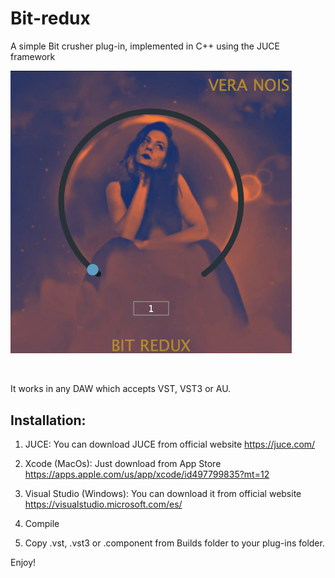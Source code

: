 # Bit-redux
A simple Bit crusher plug-in, implemented in C++ using the JUCE framework

<img src="bitredux.png" alt="alt text" title="image Title" width="450"/>

&nbsp;

It works in any DAW which accepts VST, VST3 or AU.

## Installation:

1. JUCE: You can download JUCE from official website https://juce.com/

2. Xcode (MacOs): Just download from App Store https://apps.apple.com/us/app/xcode/id497799835?mt=12

3. Visual Studio (Windows): You can download it from official website https://visualstudio.microsoft.com/es/

4. Compile

5. Copy .vst, .vst3 or .component from Builds folder to your plug-ins folder.

Enjoy!